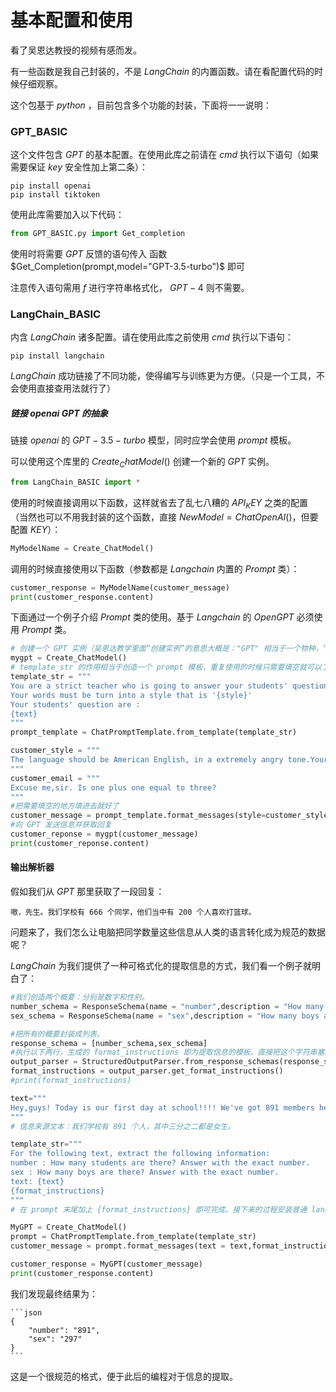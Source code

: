 # 基本配置和使用

看了吴恩达教授的视频有感而发。

有一些函数是我自己封装的，不是 $LangChain$ 的内置函数。请在看配置代码的时候仔细观察。

这个包基于 $python$ ，目前包含多个功能的封装，下面将一一说明：

### GPT_BASIC

这个文件包含 $GPT$ 的基本配置。在使用此库之前请在 $cmd$ 执行以下语句（如果需要保证 $key$ 安全性加上第二条）：

```
pip install openai
pip install tiktoken
```

使用此库需要加入以下代码：

```python
from GPT_BASIC.py import Get_completion
```



使用时将需要 $GPT$ 反馈的语句传入 函数 $Get_Completion(prompt,model="GPT-3.5-turbo")$ 即可

注意传入语句需用 $f$ 进行字符串格式化， $GPT-4$ 则不需要。

### LangChain_BASIC

内含 $LangChain$ 诸多配置。请在使用此库之前使用 $cmd$ 执行以下语句：

````
pip install langchain
````

$LangChain$ 成功链接了不同功能，使得编写与训练更为方便。（只是一个工具，不会使用直接查用法就行了）

##### 链接 openai GPT 的抽象

链接 $openai$ 的 $GPT-3.5-turbo$ 模型，同时应学会使用 $prompt$ 模板。

可以使用这个库里的 $Create_ChatModel()$ 创建一个新的 $GPT$ 实例。

```python
from LangChain_BASIC import *
```

使用的时候直接调用以下函数，这样就省去了乱七八糟的 $API_KEY$ 之类的配置（当然也可以不用我封装的这个函数，直接 $NewModel = ChatOpenAI()$，但要配置 $KEY$）：

```python
MyModelName = Create_ChatModel()
```

调用的时候直接使用以下函数（参数都是 $Langchain$ 内置的 $Prompt$ 类）：

```python
customer_response = MyModelName(customer_message)
print(customer_response.content)
```

下面通过一个例子介绍 $Prompt$ 类的使用。基于 $Langchain$ 的 $OpenGPT$ 必须使用 $Prompt$ 类。

```python
# 创建一个 GPT 实例（吴恩达教学里面“创建实例”的意思大概是："GPT" 相当于一个物种，“创建一个 GPT 实例”相当于造了一个叫做 mygpt007 的个体，不同个体之间互不影响）
mygpt = Create_ChatModel()
# template_str 的作用相当于创造一个 prompt 模板，重复使用的时候只需要填空就可以了，不必再复制一遍整个 prompt.（例如这里只需要填空"style" 和 "text"）
template_str = """
You are a strict teacher who is going to answer your students' question.
Your words must be turn into a style that is '{style}'
Your students' question are :
{text}
"""
prompt_template = ChatPromptTemplate.from_template(template_str)

customer_style = """
The language should be American English, in a extremely angry tone.Your words should be brief.
"""
customer_email = """
Excuse me,sir. Is one plus one equal to three?
"""
#把需要填空的地方填进去就好了
customer_message = prompt_template.format_messages(style=customer_style,text=customer_email)
#向 GPT 发送信息并获取回复
customer_reponse = mygpt(customer_message)
print(customer_reponse.content)
```

####  **输出解析器** 

假如我们从 $GPT$ 那里获取了一段回复：

```
嗷，先生。我们学校有 666 个同学，他们当中有 200 个人喜欢打篮球。
```

问题来了，我们怎么让电脑把同学数量这些信息从人类的语言转化成为规范的数据呢？

$LangChain$ 为我们提供了一种可格式化的提取信息的方式，我们看一个例子就明白了：

```python
#我们创造两个概要：分别是数字和性别。
number_schema = ResponseSchema(name = "number",description = "How many students are there? Answer with the exact number.")
sex_schema = ResponseSchema(name = "sex",description = "How many boys are there? Answer with the exact number.")

#把所有的概要封装成列表。
response_schema = [number_schema,sex_schema]
#执行以下两行，生成的 format_instructions 即为提取信息的模板。直接把这个字符串塞进给 GPT 的 prompt 即可。
output_parser = StructuredOutputParser.from_response_schemas(response_schema)
format_instructions = output_parser.get_format_instructions()
#print(format_instructions)

text="""
Hey,guys! Today is our first day at school!!!! We've got 891 members here and two thirds of them are girls.
"""
# 信息来源文本：我们学校有 891 个人，其中三分之二都是女生。

template_str="""
For the following text, extract the following information:
number : How many students are there? Answer with the exact number.
sex : How many boys are there? Answer with the exact number.
text: {text}
{format_instructions}
"""
# 在 prompt 末尾加上 {format_instructions} 即可完成。接下来的过程安装普通 langchain 调用 gpt-3.5 的方式编写即可。最终的答案将会以 JSON 的格式给出。

MyGPT = Create_ChatModel()
prompt = ChatPromptTemplate.from_template(template_str)
customer_message = prompt.format_messages(text = text,format_instructions = format_instructions)

customer_response = MyGPT(customer_message)
print(customer_response.content)
```

我们发现最终结果为：

```
​```json
{
	"number": "891",
	"sex": "297"
}
​```
```

这是一个很规范的格式，便于此后的编程对于信息的提取。
